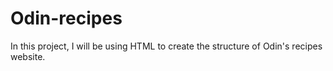 # Odin-recipes
In this project, I will be using HTML to create the structure of Odin's recipes website.